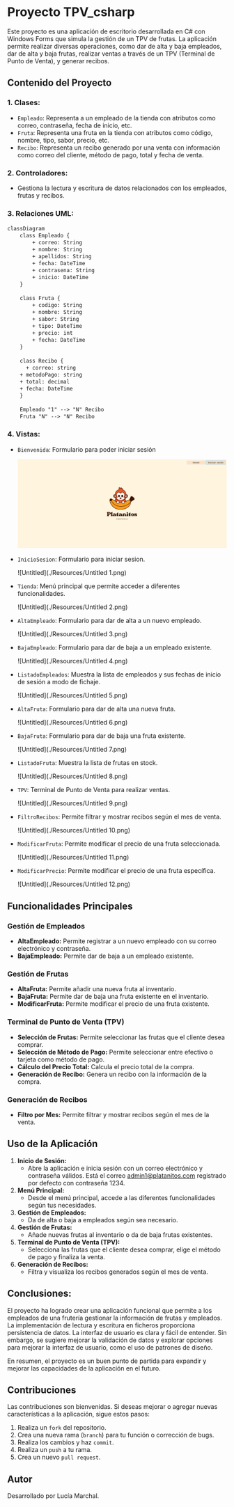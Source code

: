 # Proyecto TPV_csharp

Este proyecto es una aplicación de escritorio desarrollada en C# con Windows Forms que simula la gestión de un TPV de frutas. La aplicación permite realizar diversas operaciones, como dar de alta y baja empleados, dar de alta y baja frutas, realizar ventas a través de un TPV (Terminal de Punto de Venta), y generar recibos.

## Contenido del Proyecto

### 1. **Clases:**

- `Empleado`: Representa a un empleado de la tienda con atributos como correo, contraseña, fecha de inicio, etc.
- `Fruta`: Representa una fruta en la tienda con atributos como código, nombre, tipo, sabor, precio, etc.
- `Recibo`: Representa un recibo generado por una venta con información como correo del cliente, método de pago, total y fecha de venta.

### 2. **Controladores:**

- Gestiona la lectura y escritura de datos relacionados con los empleados, frutas y recibos.

### 3. Relaciones UML:

```mermaid
classDiagram
	class Empleado {
		+ correo: String
		+ nombre: String
		+ apellidos: String
		+ fecha: DateTime
		+ contrasena: String
		+ inicio: DateTime
	}

	class Fruta {
		+ codigo: String
		+ nombre: String
		+ sabor: String
		+ tipo: DateTime
		+ precio: int
		+ fecha: DateTime
	}
	
	class Recibo {
	  + correo: string
    + metodoPago: string
    + total: decimal
    + fecha: DateTime
	}

	Empleado "1" --> "N" Recibo
	Fruta "N" --> "N" Recibo
```

### 4. **Vistas:**

- `Bienvenida`: Formulario para poder iniciar sesión
    
    ![Untitled](./Resources/Untitled.png)
    
- `InicioSesion`: Formulario para iniciar sesion.
    
    ![Untitled](./Resources/Untitled 1.png)
    

- `Tienda`: Menú principal que permite acceder a diferentes funcionalidades.
    
    ![Untitled](./Resources/Untitled 2.png)
    

- `AltaEmpleado`: Formulario para dar de alta a un nuevo empleado.
    
    ![Untitled](./Resources/Untitled 3.png)
    

- `BajaEmpleado`: Formulario para dar de baja a un empleado existente.
    
    ![Untitled](./Resources/Untitled 4.png)
    

- `ListadoEmpleados`: Muestra la lista de empleados y sus fechas de inicio de sesión a modo de fichaje.
    
    ![Untitled](./Resources/Untitled 5.png)
    

- `AltaFruta`: Formulario para dar de alta una nueva fruta.
    
    ![Untitled](./Resources/Untitled 6.png)
    

- `BajaFruta`: Formulario para dar de baja una fruta existente.
    
    ![Untitled](./Resources/Untitled 7.png)
    

- `ListadoFruta`: Muestra la lista de frutas en stock.
    
    ![Untitled](./Resources/Untitled 8.png)
    

- `TPV`: Terminal de Punto de Venta para realizar ventas.
    
    ![Untitled](./Resources/Untitled 9.png)
    

- `FiltroRecibos`: Permite filtrar y mostrar recibos según el mes de venta.
    
    ![Untitled](./Resources/Untitled 10.png)
    

- `ModificarFruta`: Permite modificar el precio de una fruta seleccionada.
    
    ![Untitled](./Resources/Untitled 11.png)
    

- `ModificarPrecio`: Permite modificar el precio de una fruta específica.
    
    ![Untitled](./Resources/Untitled 12.png)
    

## Funcionalidades Principales

### Gestión de Empleados

- **AltaEmpleado:** Permite registrar a un nuevo empleado con su correo electrónico y contraseña.
- **BajaEmpleado:** Permite dar de baja a un empleado existente.

### Gestión de Frutas

- **AltaFruta:** Permite añadir una nueva fruta al inventario.
- **BajaFruta:** Permite dar de baja una fruta existente en el inventario.
- **ModificarFruta:** Permite modificar el precio de una fruta existente.

### Terminal de Punto de Venta (TPV)

- **Selección de Frutas:** Permite seleccionar las frutas que el cliente desea comprar.
- **Selección de Método de Pago:** Permite seleccionar entre efectivo o tarjeta como método de pago.
- **Cálculo del Precio Total:** Calcula el precio total de la compra.
- **Generación de Recibo:** Genera un recibo con la información de la compra.

### Generación de Recibos

- **Filtro por Mes:** Permite filtrar y mostrar recibos según el mes de la venta.

## Uso de la Aplicación

1. **Inicio de Sesión:**
    - Abre la aplicación e inicia sesión con un correo electrónico y contraseña válidos. Está el correo admin1@platanitos.com registrado por defecto con contraseña 1234.
2. **Menú Principal:**
    - Desde el menú principal, accede a las diferentes funcionalidades según tus necesidades.
3. **Gestión de Empleados:**
    - Da de alta o baja a empleados según sea necesario.
4. **Gestión de Frutas:**
    - Añade nuevas frutas al inventario o da de baja frutas existentes.
5. **Terminal de Punto de Venta (TPV):**
    - Selecciona las frutas que el cliente desea comprar, elige el método de pago y finaliza la venta.
6. **Generación de Recibos:**
    - Filtra y visualiza los recibos generados según el mes de venta.

## **Conclusiones:**

El proyecto ha logrado crear una aplicación funcional que permite a los empleados de una frutería gestionar la información de frutas y empleados. La implementación de lectura y escritura en ficheros proporciona persistencia de datos. La interfaz de usuario es clara y fácil de entender. Sin embargo, se sugiere mejorar la validación de datos y explorar opciones para mejorar la interfaz de usuario, como el uso de patrones de diseño.

En resumen, el proyecto es un buen punto de partida para expandir y mejorar las capacidades de la aplicación en el futuro.

## Contribuciones

Las contribuciones son bienvenidas. Si deseas mejorar o agregar nuevas características a la aplicación, sigue estos pasos:

1. Realiza un `fork` del repositorio.
2. Crea una nueva rama (`branch`) para tu función o corrección de bugs.
3. Realiza los cambios y haz `commit`.
4. Realiza un `push` a tu rama.
5. Crea un nuevo `pull request`.

## Autor

Desarrollado por Lucía Marchal.
